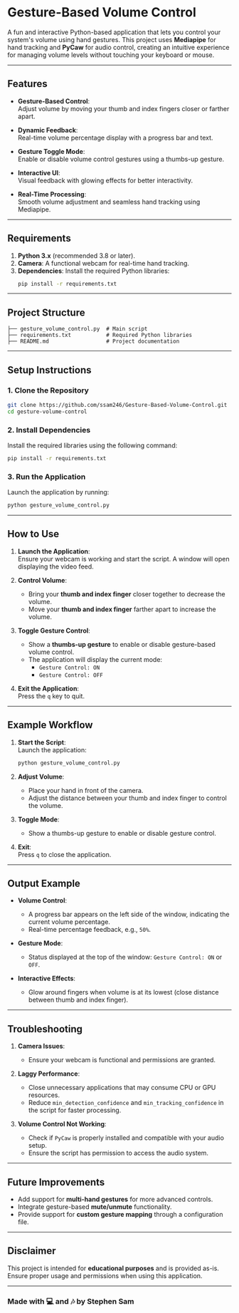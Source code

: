 # **Gesture-Based Volume Control**

A fun and interactive Python-based application that lets you control your system's volume using hand gestures. This project uses **Mediapipe** for hand tracking and **PyCaw** for audio control, creating an intuitive experience for managing volume levels without touching your keyboard or mouse.

---

## **Features**

- **Gesture-Based Control**:  
  Adjust volume by moving your thumb and index fingers closer or farther apart.
  
- **Dynamic Feedback**:  
  Real-time volume percentage display with a progress bar and text.

- **Gesture Toggle Mode**:  
  Enable or disable volume control gestures using a thumbs-up gesture.

- **Interactive UI**:  
  Visual feedback with glowing effects for better interactivity.

- **Real-Time Processing**:  
  Smooth volume adjustment and seamless hand tracking using Mediapipe.

---

## **Requirements**

1. **Python 3.x** (recommended 3.8 or later).  
2. **Camera**: A functional webcam for real-time hand tracking.  
3. **Dependencies**: Install the required Python libraries:
   ```bash
   pip install -r requirements.txt
   ```

---

## **Project Structure**

```plaintext
├── gesture_volume_control.py  # Main script
├── requirements.txt           # Required Python libraries
├── README.md                  # Project documentation
```

---

## **Setup Instructions**

### **1. Clone the Repository**
```bash
git clone https://github.com/ssam246/Gesture-Based-Volume-Control.git
cd gesture-volume-control
```

### **2. Install Dependencies**
Install the required libraries using the following command:
```bash
pip install -r requirements.txt
```

### **3. Run the Application**
Launch the application by running:
```bash
python gesture_volume_control.py
```

---

## **How to Use**

1. **Launch the Application**:  
   Ensure your webcam is working and start the script. A window will open displaying the video feed.

2. **Control Volume**:  
   - Bring your **thumb and index finger** closer together to decrease the volume.  
   - Move your **thumb and index finger** farther apart to increase the volume.

3. **Toggle Gesture Control**:  
   - Show a **thumbs-up gesture** to enable or disable gesture-based volume control.  
   - The application will display the current mode:  
     - `Gesture Control: ON`  
     - `Gesture Control: OFF`

4. **Exit the Application**:  
   Press the `q` key to quit.

---

## **Example Workflow**

1. **Start the Script**:  
   Launch the application:
   ```bash
   python gesture_volume_control.py
   ```

2. **Adjust Volume**:  
   - Place your hand in front of the camera.  
   - Adjust the distance between your thumb and index finger to control the volume.  

3. **Toggle Mode**:  
   - Show a thumbs-up gesture to enable or disable gesture control.

4. **Exit**:  
   Press `q` to close the application.

---

## **Output Example**

- **Volume Control**:  
  - A progress bar appears on the left side of the window, indicating the current volume percentage.  
  - Real-time percentage feedback, e.g., `50%`.

- **Gesture Mode**:  
  - Status displayed at the top of the window: `Gesture Control: ON` or `OFF`.

- **Interactive Effects**:  
  - Glow around fingers when volume is at its lowest (close distance between thumb and index finger).

---

## **Troubleshooting**

1. **Camera Issues**:  
   - Ensure your webcam is functional and permissions are granted.  

2. **Laggy Performance**:  
   - Close unnecessary applications that may consume CPU or GPU resources.  
   - Reduce `min_detection_confidence` and `min_tracking_confidence` in the script for faster processing.

3. **Volume Control Not Working**:  
   - Check if `PyCaw` is properly installed and compatible with your audio setup.  
   - Ensure the script has permission to access the audio system.

---

## **Future Improvements**

- Add support for **multi-hand gestures** for more advanced controls.  
- Integrate gesture-based **mute/unmute** functionality.  
- Provide support for **custom gesture mapping** through a configuration file.

---

## **Disclaimer**

This project is intended for **educational purposes** and is provided as-is. Ensure proper usage and permissions when using this application.

---

### **Made with 💻 and 🎶 by Stephen Sam**
